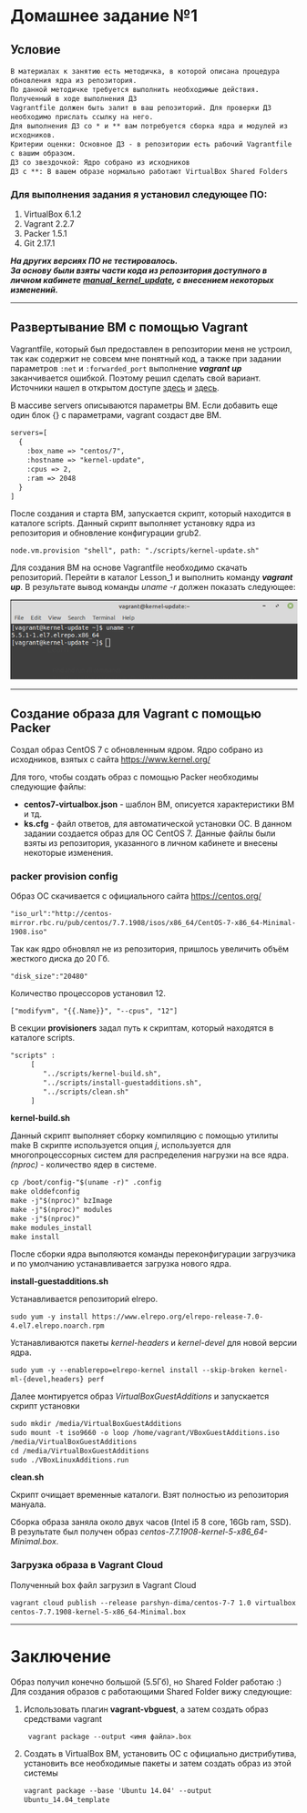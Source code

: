 # Домашнее задание №1
## Условие
    В материалах к занятию есть методичка, в которой описана процедура обновления ядра из репозитория. 
    По данной методичке требуется выполнить необходимые действия. Полученный в ходе выполнения ДЗ 
    Vagrantfile должен быть залит в ваш репозиторий. Для проверки ДЗ необходимо прислать ссылку на него.
    Для выполнения ДЗ со * и ** вам потребуется сборка ядра и модулей из исходников.
    Критерии оценки: Основное ДЗ - в репозитории есть рабочий Vagrantfile с вашим образом.
    ДЗ со звездочкой: Ядро собрано из исходников
    ДЗ с **: В вашем образе нормально работают VirtualBox Shared Folders
    
### Для выполнения задания я установил следующее ПО:
1.  VirtualBox 6.1.2
2.  Vagrant 2.2.7
3.  Packer 1.5.1
4.  Git 2.17.1

***На других версиях ПО не тестировалось.***<br/>
***За основу были взяты части кода из репозитория доступного в личном кабинете [manual_kernel_update](https://github.com/dmitry-lyutenko/manual_kernel_update), с внесением некоторых изменений.***

***

## Развертывание ВМ с помощью Vagrant

Vagrantfile, который был предоставлен в репозитории меня не устроил, так как содержит не совсем мне понятный код,
а также при задании параметров `:net` и `:forwarded_port` выполнение ***vagrant up*** заканчивается ошибкой.
Поэтому решил сделать свой вариант. Источники нашел в открытом доступе [здесь](http://sysadm.pp.ua/linux/sistemy-virtualizacii/vagrantfile.html) и [здесь](https://github.com/erlong15/otus-linux/blob/master/Vagrantfile).

В массиве servers описываются параметры ВМ. Если добавить еще один блок {} с параметрами, vagrant создаст две ВМ.

    servers=[
      {
        :box_name => "centos/7",
        :hostname => "kernel-update",
        :cpus => 2,
        :ram => 2048
      }
    ]

После создания и старта ВМ, запускается скрипт, который находится в каталоге scripts. Данный скрипт выполняет установку ядра из репозитория и обновление конфигурации grub2.

    node.vm.provision "shell", path: "./scripts/kernel-update.sh"

Для создания ВМ на основе Vagrantfile необходимо скачать репозиторий. Перейти в каталог Lesson_1 и выполнить команду ***vagrant up***.
В результате вывод команды *uname -r* должен показать следующее:

![result vagrant](https://github.com/parshyn-dima/screens/blob/master/lesson01/vagrant-result.png)

***

## Создание образа для Vagrant с помощью Packer

Создал образ CentOS 7 с обновленным ядром. Ядро собрано из исходников, взятых с сайта https://www.kernel.org/

Для того, чтобы создать образ с помощью Packer необходимы следующие файлы:
* **centos7-virtualbox.json** - шаблон ВМ, описуется характеристики ВМ и тд.
* **ks.cfg** - файл ответов, для автоматической установки ОС. В данном задании создается образ для ОС CentOS 7.
Данные файлы были взяты из репозитория, указанного в личном кабинете и внесены некоторые изменения.

### packer provision config
Образ ОС скачивается с официального сайта https://centos.org/

    "iso_url":"http://centos-mirror.rbc.ru/pub/centos/7.7.1908/isos/x86_64/CentOS-7-x86_64-Minimal-1908.iso"
    
Так как ядро обновлял не из репозитория, пришлось увеличить объём жесткого диска до 20 Гб.

    "disk_size":"20480"
    
Количество процессоров установил 12.

    ["modifyvm", "{{.Name}}", "--cpus", "12"]
    
В секции **provisioners** задал путь к скриптам, который находятся в каталоге scripts.

    "scripts" :
         [
            "../scripts/kernel-build.sh",
            "../scripts/install-guestadditions.sh",
            "../scripts/clean.sh"
         ]

**kernel-build.sh**

Данный скрипт выполняет сборку компиляцию с помощью утилиты make
В скрипте используется опция *j*, используется для многопроцессорных систем для распределения нагрузки на все ядра. *(nproc)* - количество ядер в системе.

    cp /boot/config-"$(uname -r)" .config
    make olddefconfig
    make -j"$(nproc)" bzImage
    make -j"$(nproc)" modules
    make -j"$(nproc)"
    make modules_install
    make install
    
После сборки ядра выполяются команды переконфигурации загрузчика и по умолчанию устанавливается загрузка нового ядра.

**install-guestadditions.sh**

Устанавливается репозиторий elrepo.

    sudo yum -y install https://www.elrepo.org/elrepo-release-7.0-4.el7.elrepo.noarch.rpm
    
Устанавливаются пакеты *kernel-headers* и *kernel-devel* для новой версии ядра.

    sudo yum -y --enablerepo=elrepo-kernel install --skip-broken kernel-ml-{devel,headers} perf
    
Далее монтируется образ *VirtualBoxGuestAdditions* и запускается скрипт установки

    sudo mkdir /media/VirtualBoxGuestAdditions
    sudo mount -t iso9660 -o loop /home/vagrant/VBoxGuestAdditions.iso /media/VirtualBoxGuestAdditions
    cd /media/VirtualBoxGuestAdditions
    sudo ./VBoxLinuxAdditions.run
    
**clean.sh**

Скрипт очищает временные каталоги. Взят полностью из репозитория мануала.

Сборка образа заняла около двух часов (Intel i5 8 core, 16Gb ram, SSD). В результате был получен образ *centos-7.7.1908-kernel-5-x86_64-Minimal.box*.

### Загрузка образа в Vagrant Cloud

Полученный box файл загрузил в Vagrant Cloud

    vagrant cloud publish --release parshyn-dima/centos-7-7 1.0 virtualbox centos-7.7.1908-kernel-5-x86_64-Minimal.box
    
***

# Заключение
Образ получил конечно большой (5.5Гб), но Shared Folder работаю :)
Для создания образов с работающими Shared Folder вижу следующие:
1. Использовать плагин **vagrant-vbguest**, а затем создать образ средствами vagrant 

        vagrant package --output <имя файла>.box

2. Создать в VirtualBox ВМ, установить ОС с официально дистрибутива, установить все необходимые пакеты и затем создать образ из этой системы

       vagrant package --base 'Ubuntu 14.04' --output Ubuntu_14.04_template

